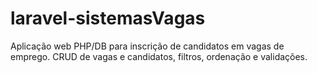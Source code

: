 # laravel-sistemasVagas
Aplicação web PHP/DB para inscrição de candidatos em vagas de emprego. CRUD de vagas e candidatos, filtros, ordenação e validações.
